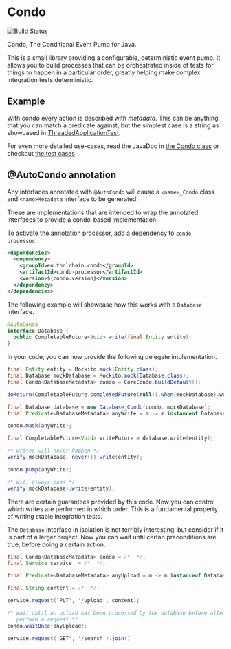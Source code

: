 # Condo

[![Build Status](https://travis-ci.org/udoprog/condo.svg?branch=master)](https://travis-ci.org/udoprog/condo)

Condo, The Conditional Event Pump for Java.

This is a small library providing a configurable, deterministic event pump.
It allows you to build processes that can be orchestrated inside of tests for
things to happen in a particular order, greatly helping make complex
integration tests deterministic.

## Example

With condo every action is described with _metadata_.
This can be anything that you can match a predicate against, but the simplest
case is a string as showcased in
[ThreadedApplicationTest][threaded-application-test].

[threaded-application-test]: /core/src/test/java/eu/toolchain/condo/ThreadedApplicationTest.java

For even more detailed use-cases, read the JavaDoc in
[the Condo class][condo-api] or checkout [the test cases][condo-tests]

[condo-api]: /api/src/main/java/eu/toolchain/condo/Condo.java
[condo-tests]: /core/src/test/java/eu/toolchain/condo/CoreCondoTest.java

## @AutoCondo annotation

Any interfaces annotated with `@AutoCondo` will cause a `<name>_Condo` class
and `<name>Metadata` interface to be generated.

These are implementations that are intended to wrap the annotated interfaces to
provide a condo-based implementation.

To activate the annotation processor, add a dependency to `condo-processor`.

```xml
<dependencies>
  <dependency>
    <groupId>eu.toolchain.condo</groupId>
    <artifactId>condo-processor</artifactId>
    <version>${condo.version}</version>
  </dependency>
</dependencies>
```

The following example will showcase how this works with a `Database` interface.

```java
@AutoCondo
interface Database {
  public CompletableFuture<Void> write(final Entity entity);
}
```

In your code, you can now provide the following delegate implementation.

```java
final Entity entity = Mockito.mock(Entity.class);
final Database mockDatabase = Mockito.mock(Database.class);
final Condo<DatabaseMetadata> condo = CoreCondo.buildDefault();

doReturn(CompletableFuture.completedFuture(null)).when(mockDatabase).write(entity);

final Database database = new Database_Condo(condo, mockDatabase);
final Predicate<DatabaseMetadata> anyWrite = m -> m instanceof DatabaseMetadata.Write;

condo.mask(anyWrite);

final CompletableFuture<Void> writeFuture = database.write(entity);

/* writes will never happen */
verify(mockDatabase, never()).write(entity);

condo.pump(anyWrite);

/* will always pass */
verify(mockDatabase).write(entity);
```

There are certain guarantees provided by this code.
Now you can control which writes are performed in which order.
This is a fundamental property of writing stable integration tests.

The `Database` interface in isolation is not terribly interesting, but consider
if it is part of a larger project.
Now you can wait until certan preconditions are true, before doing a certain
action.

```java
final Condo<DatabaseMetadata> condo = /*  */;
final Service service  = /*  */;

final Predicate<DatabaseMetadata> anyUpload = m -> m instanceof DatabaseMetadata.Upload;

final String content = /*  */;

service.request('PUT', '/upload', content);

/* wait until an upload has been processed by the database before attempting to
   perform a request */
condo.waitOnce(anyUpload);

service.request('GET', '/search').join()
```
